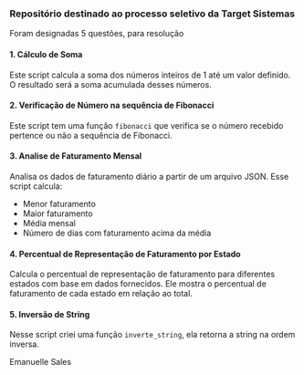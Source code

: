 ### Repositório destinado ao processo seletivo da Target Sistemas

Foram designadas 5 questões, para resolução

#### 1. Cálculo de Soma
Este script calcula a soma dos números inteiros de 1 até um valor definido. O resultado será a soma acumulada desses números.

#### 2. Verificação de Número na sequência de Fibonacci
Este script tem uma função `fibonacci` que verifica se o número recebido pertence ou não a sequência de Fibonacci.

#### 3. Analise de Faturamento Mensal
Analisa os dados de faturamento diário a partir de um arquivo JSON.
Esse script calcula: 
- Menor faturamento 
- Maior faturamento
- Média mensal
- Número de dias com faturamento acima da média

#### 4. Percentual de Representação de Faturamento por Estado
Calcula o percentual de representação de faturamento para diferentes estados com base em dados fornecidos. Ele mostra o percentual de faturamento de cada estado em relação ao total.

#### 5. Inversão de String
Nesse script criei uma função `inverte_string`, ela retorna a string na ordem inversa.

Emanuelle Sales 